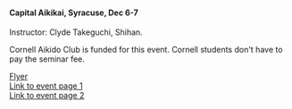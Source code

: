 #### Capital Aikikai, Syracuse, Dec 6-7
Instructor: Clyde Takeguchi, Shihan.  

Cornell Aikido Club is funded for this event. Cornell students don't have to pay the seminar fee.

[Flyer](http://syracuse.aikikai.us/wp-content/uploads/2014/08/December-2014-Takeguchi-Shihan-SEMINAR-Flyer.pdf)  
[Link to event page 1](http://syracuse.aikikai.us/events/event/seminar-featuring-clyde-takeguchi/)  
[Link to event page 2](http://syracuse.aikikai.us/events/event/seminar-featuring-clyde-takeguchi-2/)  

